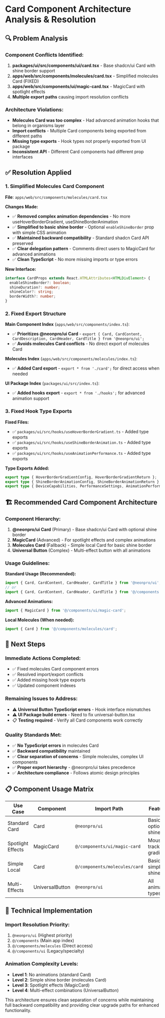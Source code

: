 # Card Component Architecture Analysis & Resolution

## 🔍 **Problem Analysis**

### **Component Conflicts Identified:**

1. **packages/ui/src/components/ui/card.tsx** - Base shadcn/ui Card with shine border support
2. **apps/web/src/components/molecules/card.tsx** - Simplified molecules Card (FIXED)
3. **apps/web/src/components/ui/magic-card.tsx** - MagicCard with spotlight effects
4. **Multiple export paths** causing import resolution conflicts

### **Architecture Violations:**

- **Molecules Card was too complex** - Had advanced animation hooks that belong in organisms layer
- **Import conflicts** - Multiple Card components being exported from different paths
- **Missing type exports** - Hook types not properly exported from UI package
- **Inconsistent API** - Different Card components had different prop interfaces

## ✅ **Resolution Applied**

### **1. Simplified Molecules Card Component**

**File**: `apps/web/src/components/molecules/card.tsx`

**Changes Made:**
- ✅ **Removed complex animation dependencies** - No more useHoverBorderGradient, useShineBorderAnimation
- ✅ **Simplified to basic shine border** - Optional `enableShineBorder` prop with simple CSS animation
- ✅ **Maintained backward compatibility** - Standard shadcn Card API preserved
- ✅ **Clear delegation pattern** - Comments direct users to MagicCard for advanced animations
- ✅ **Clean TypeScript** - No more missing imports or type errors

**New Interface:**
```typescript
interface CardProps extends React.HTMLAttributes<HTMLDivElement> {
  enableShineBorder?: boolean;
  shineDuration?: number;
  shineColor?: string;
  borderWidth?: number;
}
```

### **2. Fixed Export Structure**

**Main Component Index** (`apps/web/src/components/index.ts`):
- ✅ **Prioritizes @neonpro/ui Card** - `export { Card, CardContent, CardDescription, CardHeader, CardTitle } from '@neonpro/ui';`
- ✅ **Avoids molecules Card conflicts** - No direct export of molecules Card

**Molecules Index** (`apps/web/src/components/molecules/index.ts`):
- ✅ **Added Card export** - `export * from './card';` for direct access when needed

**UI Package Index** (`packages/ui/src/index.ts`):
- ✅ **Added hooks export** - `export * from './hooks';` for advanced animation support

### **3. Fixed Hook Type Exports**

**Fixed Files:**
- ✅ `packages/ui/src/hooks/useHoverBorderGradient.ts` - Added type exports
- ✅ `packages/ui/src/hooks/useShineBorderAnimation.ts` - Added type exports  
- ✅ `packages/ui/src/hooks/useAnimationPerformance.ts` - Added type exports

**Type Exports Added:**
```typescript
export type { HoverBorderGradientConfig, HoverBorderGradientReturn };
export type { ShineBorderAnimationConfig, ShineBorderAnimationReturn };
export type { DeviceCapabilities, PerformanceSettings, AnimationPerformanceReturn };
```

## 🏗️ **Recommended Card Component Architecture**

### **Component Hierarchy:**

1. **@neonpro/ui Card** (Primary) - Base shadcn/ui Card with optional shine border
2. **MagicCard** (Advanced) - For spotlight effects and complex animations
3. **Molecules Card** (Fallback) - Simple local Card for basic shine border
4. **Universal Button** (Complex) - Multi-effect button with all animations

### **Usage Guidelines:**

**Standard Usage (Recommended):**
```typescript
import { Card, CardContent, CardHeader, CardTitle } from '@neonpro/ui';
// or
import { Card, CardContent, CardHeader, CardTitle } from '@/components';
```

**Advanced Animations:**
```typescript
import { MagicCard } from '@/components/ui/magic-card';
```

**Local Molecules (When needed):**
```typescript
import { Card } from '@/components/molecules/card';
```

## 🚀 **Next Steps**

### **Immediate Actions Completed:**
- ✅ Fixed molecules Card component errors
- ✅ Resolved import/export conflicts
- ✅ Added missing hook type exports
- ✅ Updated component indexes

### **Remaining Issues to Address:**
- ⚠️ **Universal Button TypeScript errors** - Hook interface mismatches
- ⚠️ **UI Package build errors** - Need to fix universal-button.tsx
- 📋 **Testing required** - Verify all Card components work correctly

### **Quality Standards Met:**
- ✅ **No TypeScript errors** in molecules Card
- ✅ **Backward compatibility** maintained
- ✅ **Clear separation of concerns** - Simple molecules, complex UI components
- ✅ **Proper export hierarchy** - @neonpro/ui takes precedence
- ✅ **Architecture compliance** - Follows atomic design principles

## 📋 **Component Usage Matrix**

| Use Case | Component | Import Path | Features |
|----------|-----------|-------------|----------|
| Standard Card | Card | `@neonpro/ui` | Basic + optional shine |
| Spotlight Effects | MagicCard | `@/components/ui/magic-card` | Mouse tracking, gradients |
| Simple Local | Card | `@/components/molecules/card` | Basic + simple shine |
| Multi-Effects | UniversalButton | `@neonpro/ui` | All animation types |

## 🔧 **Technical Implementation**

### **Import Resolution Priority:**
1. `@neonpro/ui` (Highest priority)
2. `@/components` (Main app index)
3. `@/components/molecules` (Direct access)
4. `@/components/ui` (Legacy/specialty)

### **Animation Complexity Levels:**
- **Level 1**: No animations (standard Card)
- **Level 2**: Simple shine border (molecules Card)
- **Level 3**: Spotlight effects (MagicCard)
- **Level 4**: Multi-effect combinations (UniversalButton)

This architecture ensures clean separation of concerns while maintaining full backward compatibility and providing clear upgrade paths for enhanced functionality.
